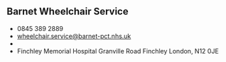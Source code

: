 
## Barnet Wheelchair Service

- <i class="fa fa-phone"></i> 0845 389 2889
- <i class="fa fa-envelope"></i> <a href="mailto:wheelchair.service@barnet-pct.nhs.uk">wheelchair.service@barnet-pct.nhs.uk</a>
- <i class="fa fa-home"></i> []()
- <i class="fa fa-building"></i> Finchley Memorial Hospital Granville Road   Finchley London, N12 0JE
